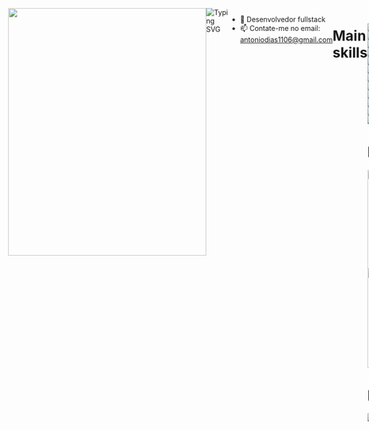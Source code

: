<div style="display:flex;">
  <img  src="https://i.pinimg.com/originals/96/c4/1d/96c41d290b7a0cd5d80ceebc3aaf9d15.gif" min-width="400px" max-width="400px" width="400px" align="right" height="500px" border-radius="/>
    
[![Typing SVG](https://readme-typing-svg.herokuapp.com?font=DynaPuff&size=32&pause=1000&color=F51BC8&width=410&height=70&lines=Ol%C3%A1%2C+eu+sou+o+Ant%C3%B4nio+Dias)](https://git.io/typing-svg)
- 🌱 Desenvolvedor fullstack
- 📫 Contate-me no email: antoniodias1106@gmail.com

<h1>Main skills </h1>

<div style="display: inline_block"><br>

[![PHP](https://img.shields.io/badge/php-%23777BB4.svg?&logo=php&logoColor=white&style=for-the-badge)](#)
[![Symfony](https://img.shields.io/badge/Symfony-black?logo=symfony&style=for-the-badge)](#)
[![Docker](https://img.shields.io/badge/Docker-2496ED?logo=docker&logoColor=fff&style=for-the-badge)](#)
[![Postgres](https://img.shields.io/badge/Postgres-%23316192.svg?logo=postgresql&logoColor=white&style=for-the-badge)](#)
[![Composer](https://img.shields.io/badge/Composer-885630?logo=composer&logoColor=fff&style=for-the-badge)](#)
[![PHPUnit](https://img.shields.io/badge/PHPUnit-485DD0?logo=phpunit&logoColor=fff&style=for-the-badge)](#)
[![Swagger](https://img.shields.io/badge/Swagger-%2385EA2D.svg?logo=swagger&logoColor=black&style=for-the-badge)](#)
[![RabbitMQ](https://img.shields.io/badge/RabbitMQ-%23FF6600.svg?logo=rabbitmq&logoColor=black&style=for-the-badge)](#)
![HTML5](https://img.shields.io/badge/HTML5-E34F26?style=for-the-badge&logo=html5&logoColor=white)
![CSS3](https://img.shields.io/badge/CSS3-1572B6?style=for-the-badge&logo=css3&logoColor=white)
![JavaScript](https://img.shields.io/badge/JavaScript-F7DF1E?style=for-the-badge&logo=javascript&logoColor=black)
![TypeScript](https://img.shields.io/badge/TypeScript-007ACC?style=for-the-badge&logo=typescript&logoColor=white)
![Java](https://img.shields.io/badge/java-%23ED8B00.svg?style=for-the-badge&logo=openjdk&logoColor=white)
![YAML](https://img.shields.io/badge/yaml-%23ffffff.svg?style=for-the-badge&logo=yaml&logoColor=151515)
![React](https://img.shields.io/badge/React-20232A?style=for-the-badge&logo=react&logoColor=61DAFB)
![React Native](https://img.shields.io/badge/React_Native-20232A?style=for-the-badge&logo=react&logoColor=61DAFB)
![Next](https://img.shields.io/badge/Next-black?style=for-the-badge&logo=next.js&logoColor=white)
![Express](https://img.shields.io/badge/express.js-%23404d59.svg?style=for-the-badge&logo=express&logoColor=%2361DAFB)
![Vue](https://img.shields.io/badge/vuejs-%2335495e.svg?style=for-the-badge&logo=vuedotjs&logoColor=%234FC08D)
![Laravel](https://img.shields.io/badge/laravel-%23FF2D20.svg?style=for-the-badge&logo=laravel&logoColor=white)
![MySQL](https://img.shields.io/badge/MySQL-00000F?style=for-the-badge&logo=mysql&logoColor=white)
![PostgreSQL](https://img.shields.io/badge/PostgreSQL-000?style=for-the-badge&logo=postgresql)
![Linux](https://img.shields.io/badge/Linux-000?style=for-the-badge&logo=linux&logoColor=FCC624)
![Windows](https://img.shields.io/badge/Windows-000?style=for-the-badge&logo=windows&logoColor=2CA5E0)
![Git](https://img.shields.io/badge/GIT-E44C30?style=for-the-badge&logo=git&logoColor=white)
![Figma](https://img.shields.io/badge/Figma-696969?style=for-the-badge&logo=figma&logoColor=figma)
![NodeJS](https://img.shields.io/badge/node.js-6DA55F?style=for-the-badge&logo=node.js&logoColor=white)

<div>
  <h1>Estatísticas</h1>
  <a href="https://github.com/Tonybrh">
    <img height="200px"src="https://github-readme-stats.vercel.app/api?username=Tonybrh&show_icons=true&theme=cobalt&include_all_commits=true&count_private=true"/>
    <img height="200px" src="https://github-readme-stats.vercel.app/api/top-langs/?username=Tonybrh&layout=compact&langs_count=7&theme=cobalt"/>
  </a>
</div>



<h1>Redes</h1>
<a href="https://www.instagram.com/noneeeduardo/?hl=pt-br" target="_blank"><img src="https://img.shields.io/badge/-Instagram-%23E4405F?style=for-the-badge&logo=instagram&logoColor=white" target="_blank"></a>
   <a href="https://www.linkedin.com/in/antonio-dias-95177320a/" target="_blank"><img src="https://img.shields.io/badge/LinkedIn-0077B5?style=for-the-badge&logo=linkedin&logoColor=white" target="_blank"></a>
</div>
</div>



